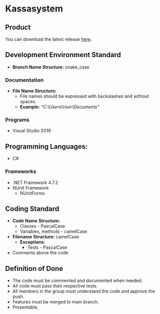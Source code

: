 # Kassasystem

## Product
You can download the latest release [here](https://github.com/NTI-Gymnasieingenjor/kassa-system/releases/latest/download/kassaSystem.zip). 

## Development Environment Standard
- **Branch Name Structure:** snake_case

### Documentation
- **File Name Structure:** 
    - File names should be expressed with backslashes and without spaces.
    - **Example:** *"C:\Users\User\Documents"*

### Programs
- Visual Studio 2019

## Programming Languages:
- C#

### Frameworks   
- .NET Framework 4.7.2
- NUnit Framework
    - NUnitForms
   
## Coding Standard
- **Code Name Structure:**
   - Classes - PascalCase
   - Variables, methods - camelCase
- **Filename Structure:** camelCase
    - **Exceptions**: 
        - Tests - PascalCase
- Comments above the code
    
## Definition of Done
- The code must be commented and documented when needed.
- All code must pass their respective tests.
- All members in the group must understand the code and approve the push.
- Features must be merged to main branch.
- Presentable.
